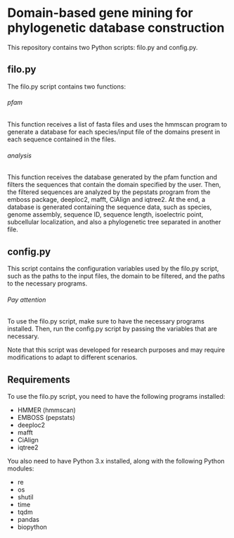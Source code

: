 # Domain-based gene mining for phylogenetic database construction

This repository contains two Python scripts: filo.py and config.py.

## filo.py
The filo.py script contains two functions:

###### pfam
This function receives a list of fasta files and uses the hmmscan program to generate a database for each species/input file of the domains present in each sequence contained in the files.

###### analysis
This function receives the database generated by the pfam function and filters the sequences that contain the domain specified by the user. Then, the filtered sequences are analyzed by the pepstats program from the emboss package, deeploc2, mafft, CiAlign and iqtree2. At the end, a database is generated containing the sequence data, such as species, genome assembly, sequence ID, sequence length, isoelectric point, subcellular localization, and also a phylogenetic tree separated in another file.

## config.py
This script contains the configuration variables used by the filo.py script, such as the paths to the input files, the domain to be filtered, and the paths to the necessary programs.

###### Pay attention

To use the filo.py script, make sure to have the necessary programs installed. Then, run the config.py script by passing the variables that are necessary.

Note that this script was developed for research purposes and may require modifications to adapt to different scenarios.

## Requirements
To use the filo.py script, you need to have the following programs installed:

- HMMER (hmmscan)
- EMBOSS (pepstats)
- deeploc2
- mafft
- CiAlign
- iqtree2

You also need to have Python 3.x installed, along with the following Python modules:

- re
- os
- shutil
- time
- tqdm
- pandas
- biopython

